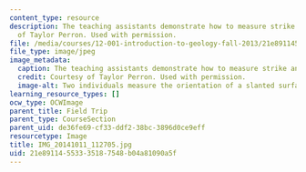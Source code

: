 ```yaml
---
content_type: resource
description: The teaching assistants demonstrate how to measure strike and dip. Courtesy
  of Taylor Perron. Used with permission.
file: /media/courses/12-001-introduction-to-geology-fall-2013/21e89114553335187548b04a81090a5f_IMG_20141011_112705.jpg
file_type: image/jpeg
image_metadata:
  caption: The teaching assistants demonstrate how to measure strike and dip.
  credit: Courtesy of Taylor Perron. Used with permission.
  image-alt: Two individuals measure the orientation of a slanted surface with a compass.
learning_resource_types: []
ocw_type: OCWImage
parent_title: Field Trip
parent_type: CourseSection
parent_uid: de36fe69-cf33-ddf2-38bc-3896d0ce9eff
resourcetype: Image
title: IMG_20141011_112705.jpg
uid: 21e89114-5533-3518-7548-b04a81090a5f
---
```

